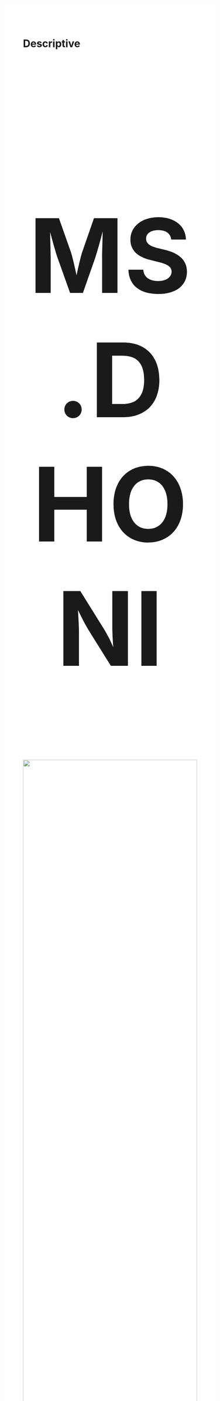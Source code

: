 # Descriptive
<!DOCTYPE html>
<html lang="en">
<head>
    <style>
        body{
            background-color: white;
            margin: 20%;
        }
        #title {
            text-align: center;
            text-shadow: 5px 5px 10px white;
            font-size: 7vh;
        }
        img {
            display: inline-block;
            width: 100%;
        }
        #caption {
            font-size: 17px;
            font-family: gill sans;
            color: white;
        }
        div#tribute-data{
            background-color: rgh(46,139,87,0.25);
            box-shadow: 20px 20px 20px black;
            font-family: Georgia;
            padding: 25px 25px;
            margin: 11px;
            margin-top: 50px;
        }
        h1.title.AP3 {
          font-size: 35px;
          color: grey;
          text-align: center;
          text-shadow: 5px 5px 10px black;  
        }
        #tribute-link {
            text-decoration: none;
            color: white;
        }
    </style>
<head>
<body>
    <main id="main">
        <h1 id="title">
            MS.DHONI
        </h1>
        <div id="img">
            <img src="https://e0.pxfuel.com/wallpapers/550/586/desktop-wallpaper-ms-dhoni-ke-cricketer-sports-cricketer-sports-thumbnail.jpg">
            <small id="caption">
                Mahendra Singh Dhoni is an Indian professional cricketer. 
                He was captain of the Indian national team in limited-overs formats from 2007 to 2017 and in Test cricket from 2008 to 2014. 
                He plays as a right-handed wicket-keeper-batsman and is also the current captain of Chennai Super Kings in the Indian Premier League. 
            </small>
        </div>
        <div id="tribute-data">
            <h1 class="MS.DHONI">
                About the legend
            </h1>
            <P>
                MS.DHONI Born in Ranchi, Bihar (now in Jharkhand), His exceptional wicketkeeping skills allowed him to become the regular wicketkeeper at the Commando Cricket Club (1995–1998), 
                he was picked for the 1997/98 season Vinoo Mankad Trophy Under-16 Championship, where he performed well.
                From 2001 to 2003, He worked as a Travelling Ticket Examiner at Kharagpur railway station under South Eastern Railway in Midnapore, in West Bengal.
                In Indian domestic cricket he played for Bihar and then for Jharkhand Cricket team. 
                Dhoni's performance in the 2002-03 season included three half-centuries in the Ranji Trophy and a couple of half-centuries in the Deodhar Trophy, 
                as he started gaining recognition for his lower-order contribution as well as hard-hitting batting style.<br><br>
                Dhoni made his ODI debut on 23 December 2004, against Bangladesh in Chittagong,and played his first Test a year later against Sri Lanka.
                He played his first T20I also a year later against South Africa. In 2007, he took over the ODI captaincy from Rahul Dravid and he also selected as T20I captain of India in this year. 
                In 2008, he was selected as Test captain.His captaincy record in Tests format was mixed, successfully leading India to a series win against New Zealand in 2008 and the Border-Gavaskar Trophy 
                (home series in 2010 and 2013) against Australia.
                In other formats, Dhoni is the first cricketer to be a winning captain of all three major ICC trophies, as under his captaincy, India won the 2007 ICC World Twenty20, the 2011 Cricket World Cup, 
                and the 2013 ICC Champions Trophy, the most by any captain. 
                He also led India to victory in the 2010 and 2016 Asia Cup. Additionally, under his leadership, India won the 2010 and 2011 ICC Test Mace and 2013 ICC ODI Championship. He has scored 17,266 runs 
                in International Cricket (including 10,000 plus runs in ODI Internationals).<br><br>
                He is the captain of Chennai Super Kings (CSK) in the Indian Premier League, leading them to the final on 10 occasions and winning in the 2010, 2011, 2018, 2021 and 2023 editions of the league, 
                as well as winning the Champions League T20 two times, in 2010 and 2014. He is the 7th cricketer have scored more than 5,000 runs in the IPL, as well as being the first wicket-keeper to do so.
                Dhoni received India's highest sports honour, the Major Dhyanchand Khel Ratna Award in 2008 for his outstanding achievements and the Government of India honoured him India's fourth civilian award 
                Padma Shri in 2009 and third civilian award Padma Bhushan in 2018. 
                He is the only cricket captain in the world to win all three of the Cricket World Cup, ICC Men's T20 World Cup and ICC Champions Trophy. Dhoni holds an honorary rank of Lieutenant Colonel in the 
                Parachute Regiment of the Indian Territorial Army, 
                it was presented to him by the Indian Army in 2011 for his service to the nation as a cricketer.
                Dhoni is considered one of the most popular cricketers in the world. He is a leading brand endorser celebrity in India. 
                The 2016 film, M.S. Dhoni: The Untold Story was made as a biopic on his life.<br><br>
                He announced his retirement from Tests on 30 December 2014,and stepped down as captain of T20Is and ODIs in 2017. 
                On 15 August 2020, Dhoni retired from all formats of international cricket and continues to play in the IPL.<br><br>
            </P>
        </div>
    </main>
</body>
</head>
